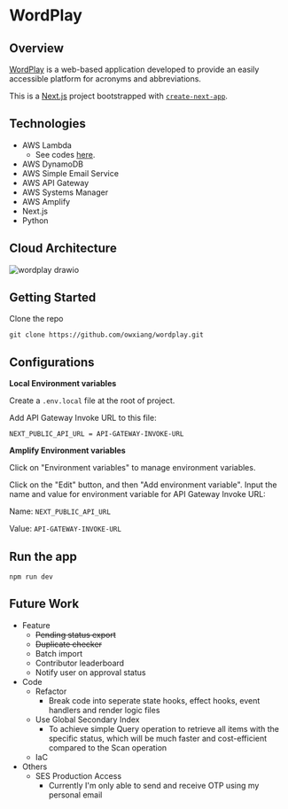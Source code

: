 # WordPlay

## Overview

[WordPlay](https://main.d36gsd7ijqrswq.amplifyapp.com/) is a web-based application developed to provide an easily accessible platform for acronyms and abbreviations.

This is a [Next.js](https://nextjs.org/) project bootstrapped with [`create-next-app`](https://github.com/vercel/next.js/tree/canary/packages/create-next-app).

## Technologies

- AWS Lambda
  - See codes [here](https://github.com/owxiang/wordplay/tree/main/aws).
- AWS DynamoDB
- AWS Simple Email Service
- AWS API Gateway
- AWS Systems Manager
- AWS Amplify
- Next.js
- Python

## Cloud Architecture

![wordplay drawio](https://github.com/owxiang/wordplay/assets/22820037/50af6a64-56b5-4172-8c70-930c1926d32b)

## Getting Started

Clone the repo

```
git clone https://github.com/owxiang/wordplay.git
```

## Configurations

**Local Environment variables**

Create a `.env.local` file at the root of project.

Add API Gateway Invoke URL to this file:

`NEXT_PUBLIC_API_URL = API-GATEWAY-INVOKE-URL`

**Amplify Environment variables**

Click on "Environment variables" to manage environment variables.

Click on the "Edit" button, and then "Add environment variable". Input the name and value for environment variable for API Gateway Invoke URL:

Name: `NEXT_PUBLIC_API_URL`

Value: `API-GATEWAY-INVOKE-URL`

## Run the app

```
npm run dev
```

## Future Work

- Feature
  - ~~Pending status export~~
  - ~~Duplicate checker~~
  - Batch import
  - Contributor leaderboard
  - Notify user on approval status
- Code
  - Refactor
    - Break code into seperate state hooks, effect hooks, event handlers and render logic files
  - Use Global Secondary Index
    - To achieve simple Query operation to retrieve all items with the specific status, which will be much faster and cost-efficient compared to the Scan operation
  - IaC
- Others
  - SES Production Access
    - Currently I'm only able to send and receive OTP using my personal email
